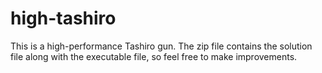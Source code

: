 # high-tashiro
This is a high-performance Tashiro gun.
The zip file contains the solution file along with the executable file, so feel free to make improvements.
